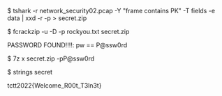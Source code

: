 $ tshark -r network_security02.pcap -Y "frame contains PK" -T fields -e data | xxd -r -p > secret.zip

$ fcrackzip -u -D -p rockyou.txt secret.zip

PASSWORD FOUND!!!!: pw == P@ssw0rd

$ 7z x secret.zip -pP@ssw0rd

$ strings secret

tctt2022{Welcome_R00t_T3ln3t}
